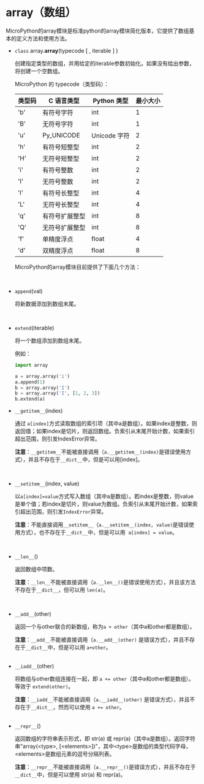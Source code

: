 # array（数组）

MicroPython的array模块是标准python的array模块简化版本，它提供了数组基本的定义方法和使用方法。

* `class` array.**array**(typecode [ , iterable ] )

  创建指定类型的数组，并用给定的iterable参数初始化。如果没有给出参数，将创建一个空数组。  
  
  MicroPython 的 typecode（类型码）：
  
  | 类型码 | C 语言类型 | Python 类型 | 最小大小 |
  | --- | --- | --- | --- |
  | 'b' | 有符号字符 | int | 1   |
  | 'B' | 无符号字符 | int | 1   |
  | 'u' | Py\_UNICODE | Unicode 字符 | 2   |
  | 'h' | 有符号短整型 | int | 2   |
  | 'H' | 无符号短整型 | int | 2   |
  | 'i' | 有符号整数 | int | 2   |
  | 'I' | 无符号整数 | int | 2   |
  | 'l' | 有符号长整型 | int | 4   |
  | 'L' | 无符号长整型 | int | 4   |
  | 'q' | 有符号扩展整型 | int | 8   |
  | 'Q' | 无符号扩展整型 | int | 8   |
  | 'f' | 单精度浮点 | float | 4   |
  | 'd' | 双精度浮点 | float | 8   |
  
  MicroPython的array模块目前提供了下面几个方法：  
<br>

* `append`(val)

  将新数据添加到数组末尾。  
<br>

* `extend`(iterable)

  将一个数组添加到数组末尾。

  例如：
  ```py
  import array
  
  a = array.array('i')
  a.append(1)
  b = array.array('I')
  b = array.array('I', [1, 2, 3])
  b.extend(a)
  ```


* `__getitem__`(index)

  通过 `a[index]`方式读取数组的索引项（其中a是数组）。如果index是整数，则返回值；如果index是切片，则返回数组。负索引从末尾开始计数，如果索引超出范围，则引发IndexError异常。

  **注意**：`__getitem__`不能被直接调用（`a.__getitem__(index)`是错误使用方式），并且不存在于`__dict__`中，但是可以用\[index\]。  
<br>

* `__setitem__`(index, value)

  以`a[index]=value`方式写入数组（其中a是数组）。若index是整数，则value是单个值；若index是切片，则value为数组。负索引从末尾开始计数，如果索引超出范围，则引发`IndexError`异常。

  **注意**：不能直接调用`__setitem__`（`a.__setitem__(index, value)`是错误使用方式），也不存在于`__dict__`中，但是可以用  `a[index] = value`。  
<br>

* `__len__`()

  返回数组中项数。

  **注意**：`__len__`不能被直接调用（`a.__len__()`是错误使用方式），并且该方法不存在于`__dict__`，但可以用 `len(a)`。  
<br>

* `__add__`(other)

  返回一个与other联合的新数组，称为`a + other`（其中a和other都是数组）。

  **注意**：`__add__`不能被直接调用（`a.__add__(other)` 是错误方式），并且不存在于`__dict__`中，但是可以用 `a+other`。
<br><br>

* `__iadd__`(other)

  将数组与other数组连接在一起，即 `a += other`（其中a和other都是数组）。等效于 `extend(other)`。

  **注意**：`__iadd__`不能被直接调用（`a.__iadd__(other)` 是错误方式），并且不存在于`__dict__`，然而可以使用 `a += other`。
<br><br>

* `__repr__`()

  返回数组的字符串表示形式，即 str(a) 或 repr(a)（其中a是数组）。返回字符串"array(<type\>, [<elements\>\])"，其中<type\>是数组的类型代码字母，<elements\>是数组元素的逗号分隔列表。

  **注意**：`__repr__`不能被直接调用（`a.__repr__()`是错误方式），并且不存在于`__dict__`中，但是可以使用 str(a) 和 repr(a)。
